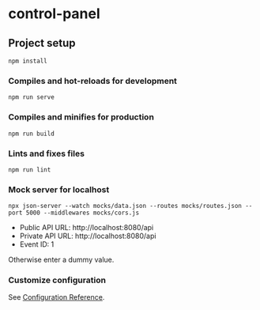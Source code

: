 # control-panel

## Project setup
```
npm install
```

### Compiles and hot-reloads for development
```
npm run serve
```

### Compiles and minifies for production
```
npm run build
```

### Lints and fixes files
```
npm run lint
```

### Mock server for localhost
```
npx json-server --watch mocks/data.json --routes mocks/routes.json --port 5000 --middlewares mocks/cors.js
```

- Public API URL: http://localhost:8080/api
- Private API URL: http://localhost:8080/api
- Event ID: 1

Otherwise enter a dummy value.

### Customize configuration
See [Configuration Reference](https://cli.vuejs.org/config/).
